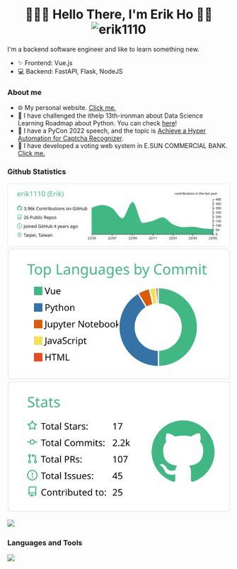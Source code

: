 <h1 align="center"> 👨🏻‍💻 Hello There, I'm Erik Ho 👋🏻 <img src="https://komarev.com/ghpvc/?username=erik1110&color=800080" alt="erik1110" /></h1>

I'm a backend software engineer and like to learn something new.
- ✨ Frontend: Vue.js
- 💻 Backend: FastAPI, Flask, NodeJS

### About me 
- 🌐 My personal website. [Click me.](https://erik1110.github.io/my-website/)
- 📝 I have challenged the ithelp 13th-ironman about Data Science Learning Roadmap about Python. You can check [here](https://ithelp.ithome.com.tw/users/20114380/ironman/3998)!
- 💬 I have a PyCon 2022 speech, and the topic is [Achieve a Hyper Automation for Captcha Recognizer](https://youtu.be/oD-FT_33yW4).
- 🌱 I have developed a voting web system in E.SUN COMMERCIAL BANK. [Click me.](https://github.com/esun-ai/voting_system)

### Github Statistics
![](https://raw.githubusercontent.com/erik1110/erik1110/main/profile-summary-card-output/vue/0-profile-details.svg)
![](https://raw.githubusercontent.com/erik1110/erik1110/main/profile-summary-card-output/vue/2-most-commit-language.svg)
![](https://raw.githubusercontent.com/erik1110/erik1110/main/profile-summary-card-output/vue/3-stats.svg)

![](https://visitor-badge.glitch.me/badge?page_id=erik1110/erik1110)

### Languages and Tools
![](https://skillicons.dev/icons?i=vscode,linux,gcp,nginx,nodejs,express,vue,vite,tailwind,html,css,js,ts,py,fastapi,flask,selenium,mongodb,sqlite,postgres,redis,rabbitmq,firebase,postman,docker,kubernetes,git,github,githubactions,linkedin,discord,instagram&theme=light)
